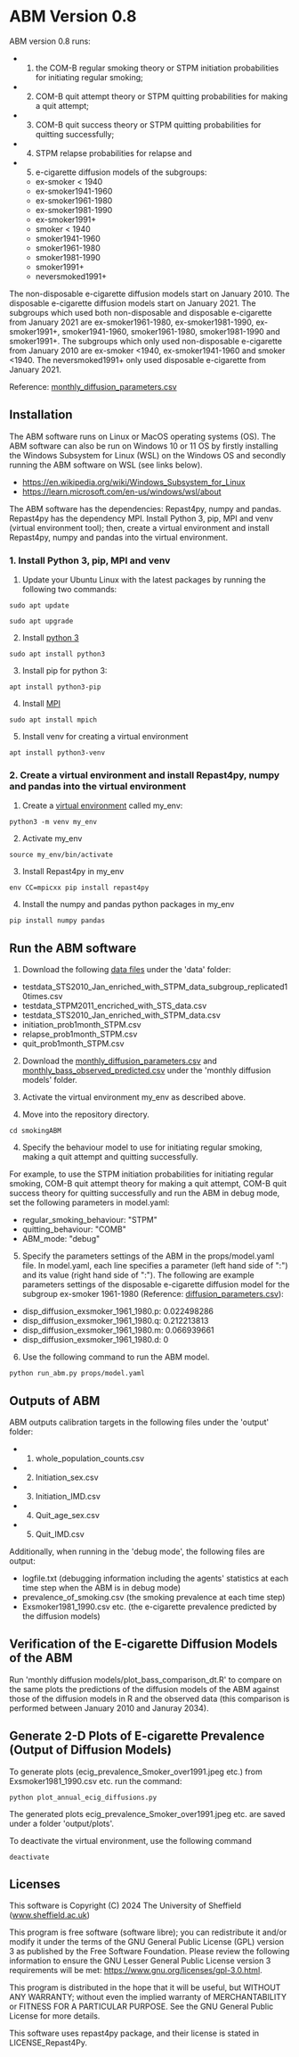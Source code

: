 
# ABM Version 0.8

ABM version 0.8 runs:
- 1) the COM-B regular smoking theory or STPM initiation probabilities for initiating regular smoking;
- 2) COM-B quit attempt theory or STPM quitting probabilities for making a quit attempt;
- 3) COM-B quit success theory or STPM quitting probabilities for quitting successfully;
- 4) STPM relapse probabilities for relapse and
- 5) e-cigarette diffusion models of the subgroups: 
  - ex-smoker < 1940
  - ex-smoker1941-1960
  - ex-smoker1961-1980
  - ex-smoker1981-1990
  - ex-smoker1991+
  - smoker < 1940 
  - smoker1941-1960
  - smoker1961-1980
  - smoker1981-1990
  - smoker1991+
  - neversmoked1991+

The non-disposable e-cigarette diffusion models start on January 2010. The disposable e-cigarette diffusion models start on January 2021. The subgroups which used both non-disposable and disposable e-cigarette from January 2021 are ex-smoker1961-1980, ex-smoker1981-1990, ex-smoker1991+, smoker1941-1960, smoker1961-1980, smoker1981-1990 and smoker1991+. The subgroups which only used non-disposable e-cigarette from January 2010 are ex-smoker <1940, ex-smoker1941-1960 and smoker <1940. The neversmoked1991+ only used disposable e-cigarette from January 2021. 

Reference: [monthly_diffusion_parameters.csv](https://drive.google.com/drive/u/1/folders/1BL8bcnzSBpwPEKwiWj5TXH5-MRyNwOx2)

## Installation

The ABM software runs on Linux or MacOS operating systems (OS). The ABM software can also be run on Windows 10 or 11 OS by firstly installing the Windows Subsystem for Linux (WSL) on the Windows OS and secondly running the ABM software on WSL (see links below). 

- https://en.wikipedia.org/wiki/Windows_Subsystem_for_Linux
- https://learn.microsoft.com/en-us/windows/wsl/about

The ABM software has the dependencies: Repast4py, numpy and pandas. Repast4py has the dependency MPI. Install Python 3, pip, MPI and venv (virtual environment tool); then, create a virtual environment and install Repast4py, numpy and pandas into the virtual environment.

### 1. Install Python 3, pip, MPI and venv

1. Update your Ubuntu Linux with the latest packages by running the following two commands:
```
sudo apt update 
```
```
sudo apt upgrade
```
2. Install [python 3](https://www.makeuseof.com/install-python-ubuntu/) 
```
sudo apt install python3
```
3.	Install pip for python 3:
```  
apt install python3-pip
```
4.	Install [MPI](https://repast.github.io/repast4py.site/guide/user_guide.html)
```
sudo apt install mpich
```
5.	Install venv for creating a virtual environment
```
apt install python3-venv
```
### 2. Create a virtual environment and install Repast4py, numpy and pandas into the virtual environment
1. Create a [virtual environment](https://linuxopsys.com/topics/create-python-virtual-environment-on-ubuntu) called my_env: 
```
python3 -m venv my_env
```
2.	Activate my_env
```  
source my_env/bin/activate
```
3. Install Repast4py in my_env
```
env CC=mpicxx pip install repast4py
```
4. Install the numpy and pandas python packages in my_env
```
pip install numpy pandas
```
## Run the ABM software
1. Download the following [data files](https://drive.google.com/drive/u/1/folders/1HVtjLumfBiwaYsj0k9p_YA8DKIror6Jx) under the 'data' folder:

- testdata_STS2010_Jan_enriched_with_STPM_data_subgroup_replicated10times.csv
- testdata_STPM2011_encriched_with_STS_data.csv
- testdata_STS2010_Jan_enriched_with_STPM_data.csv
- initiation_prob1month_STPM.csv
- relapse_prob1month_STPM.csv
- quit_prob1month_STPM.csv

2. Download the [monthly_diffusion_parameters.csv](https://drive.google.com/drive/u/1/folders/1BL8bcnzSBpwPEKwiWj5TXH5-MRyNwOx2) and [monthly_bass_observed_predicted.csv](https://drive.google.com/drive/u/1/folders/1BL8bcnzSBpwPEKwiWj5TXH5-MRyNwOx2) under the 'monthly diffusion models' folder.

3. Activate the virtual environment my_env as described above.

4. Move into the repository directory.

```
cd smokingABM
```

4. Specify the behaviour model to use for initiating regular smoking, making a quit attempt and quitting successfully.

For example, to use the STPM initiation probabilities for initiating regular smoking, COM-B quit attempt theory for making a quit attempt, COM-B quit success theory for quitting successfully and run the ABM in debug mode, set the following parameters in model.yaml: 

- regular_smoking_behaviour: "STPM"
- quitting_behaviour: "COMB"
- ABM_mode: "debug"

5. Specify the parameters settings of the ABM in the props/model.yaml file. In model.yaml, each line specifies a parameter (left hand side of ":") and its value (right hand side of ":"). The following are example parameters settings of the disposable e-cigarette diffusion model for the subgroup ex-smoker 1961-1980 (Reference: [diffusion_parameters.csv](https://drive.google.com/file/d/1oZKEOfHmTnquZi_8lStQP7RuIGoLA_2Z/view)):

- disp_diffusion_exsmoker_1961_1980.p: 0.022498286
- disp_diffusion_exsmoker_1961_1980.q: 0.212213813
- disp_diffusion_exsmoker_1961_1980.m: 0.066939661
- disp_diffusion_exsmoker_1961_1980.d: 0

6. Use the following command to run the ABM model.

```
python run_abm.py props/model.yaml
```

## Outputs of ABM

ABM outputs calibration targets in the following files under the 'output' folder:
- 1) whole_population_counts.csv
- 2) Initiation_sex.csv
- 3) Initiation_IMD.csv
- 4) Quit_age_sex.csv
- 5) Quit_IMD.csv

Additionally, when running in the 'debug mode', the following files are output:

- logfile.txt (debugging information including the agents' statistics at each time step when the ABM is in debug mode)
- prevalence_of_smoking.csv (the smoking prevalence at each time step)
- Exsmoker1981_1990.csv etc. (the e-cigarette prevalence predicted by the diffusion models)

## Verification of the E-cigarette Diffusion Models of the ABM

Run 'monthly diffusion models/plot_bass_comparison_dt.R' to compare on the same plots the predictions of the diffusion models of the ABM against those of the diffusion models in R and the observed data (this comparison is performed between January 2010 and Januray 2034). 

## Generate 2-D Plots of E-cigarette Prevalence (Output of Diffusion Models)

To generate plots (ecig_prevalence_Smoker_over1991.jpeg etc.) from Exsmoker1981_1990.csv etc. run the command:
```
python plot_annual_ecig_diffusions.py
```
The generated plots ecig_prevalence_Smoker_over1991.jpeg etc. are saved under a folder 'output/plots'.

To deactivate the virtual environment, use the following command 
```
deactivate
```
## Licenses

This software is Copyright (C) 2024 The University of Sheffield (www.sheffield.ac.uk)

This program is free software (software libre); you can redistribute it and/or modify it under
the terms of the GNU General Public License (GPL) version 3 as published by the Free Software
Foundation. Please review the following information to ensure the GNU Lesser General Public
License version 3 requirements will be met: https://www.gnu.org/licenses/gpl-3.0.html.

This program is distributed in the hope that it will be useful, but WITHOUT ANY WARRANTY;
without even the implied warranty of MERCHANTABILITY or FITNESS FOR A PARTICULAR PURPOSE.
See the GNU General Public License for more details.

This software uses repast4py package, and their license is stated in LICENSE_Repast4Py.
